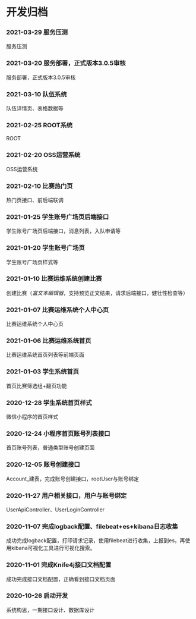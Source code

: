 # 开发归档

### 2021-03-29 服务压测

服务压测

### 2021-03-20 服务部署，正式版本3.0.5审核

服务部署，正式版本3.0.5审核

### 2021-03-10 队伍系统

队伍详情页、表格数据等

### 2021-02-25 ROOT系统

ROOT

### 2021-02-20 OSS运营系统

OSS运营系统

### 2021-02-10 比赛热门页

热门页接口、前后端联调

### 2021-01-25 学生账号广场页后端接口

学生账号广场页后端接口，消息列表，入队申请等

### 2021-01-20 学生账号广场页

学生账号广场页样式等

### 2021-01-10 比赛运维系统创建比赛

创建比赛（_富文本编辑器_，支持预览正文结果，请求后端接口，健壮性检查等）

### 2021-01-07 比赛运维系统个人中心页

比赛运维系统个人中心页

### 2021-01-06 比赛运维系统首页

比赛运维系统首页列表等前端页面

### 2021-01-03 学生系统首页

首页比赛筛选组+翻页功能

### 2020-12-28 学生系统首页样式

微信小程序的首页样式

### 2020-12-24 小程序首页账号列表接口

首页账号列表，普通类型账号创建页面

### 2020-12-05 账号创建接口

Account\_建表，完成账号创建接口，rootUser与账号绑定

### 2020-11-27 用户相关接口，用户与账号绑定

UserApiController、UserLoginController

### 2020-11-07 完成logback配置、filebeat+es+kibana日志收集

成功完成logback配置，打印请求记录，使用filebeat进行收集，上报到es，再使用kibana可视化工具进行可视化搜索。

### 2020-11-01 完成Knife4j接口文档配置

成功完成接口文档配置，正确看到接口文档页面

### 2020-10-26 启动开发

系统构思，一期接口设计、数据库设计

### 

